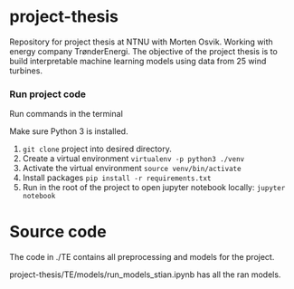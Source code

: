 # project-thesis
Repository for project thesis at NTNU with Morten Osvik. Working with energy company TrønderEnergi.
The objective of the project thesis is to build interpretable machine learning models using data from 25 wind turbines.

### Run project code
Run commands in the terminal

Make sure Python 3 is installed.
1. ```git clone``` project into desired directory.
2. Create a virtual environment ```virtualenv -p python3 ./venv```
3. Activate the virtual environment ```source venv/bin/activate```
4. Install packages ```pip install -r requirements.txt```
5. Run in the root of the project to open jupyter notebook locally: ```jupyter notebook```


# Source code
The code in ./TE contains all preprocessing and models for the project.

project-thesis/TE/models/run_models_stian.ipynb has all the ran models.
